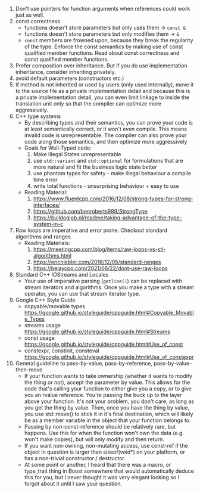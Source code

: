 1. Don't use pointers for function arguments when references could work just as well.
2. const correctness
   - functions doesn't store parameters but only uses them -> `const &`
   - functions doesn't store parameters but only modifies them -> `&`
   - `const` members are frowned upon, because they break the regularity of the type. Enforce the const semantics by making use of const qualified member functions. Read about const correctness and const qualified member functions.
3. Prefer composition over inheritance. But if you do use implementation inheritance, consider inheriting privately.
4. avoid default parameters (constructors etc.)
5. if method is not inherited or used by users (only used internally), move it to the source file as a private implementation detail and because this is a private implementation detail, you can even limit linkage to inside the translation unit only so that the compiler can optimize more aggressively.
6. C++ type systems
   - By describing types and their semantics, you can prove your code is at least semantically correct, or it won't even compile. This means invalid code is unrepresentable. The compiler can also prove your code along those semantics, and then optimize more aggressively
   - Goals for Well-Typed code:
        1. Make Illegal States unrepresentable
        2. use `std::variant` and `std::optional` for formulations that are more natural and fit the business logic state better
        3. use phantom types for safety - make illegal behaviour a compile time error
        4. write total functions - unsurprising behaviour + easy to use
   - Reading Material:
        1. https://www.fluentcpp.com/2016/12/08/strong-types-for-strong-interfaces/
        2. https://github.com/benroberts999/StrongType
        3. https://bulldogjob.pl/readme/taking-advantage-of-the-type-system-in-c
7. Raw loops are imperative and error prone. Checkout standard algorithms and ranges
   - Reading Materials:
        1. https://meetingcpp.com/blog/items/raw-loops-vs-stl-algorithms.html
        2. https://ericniebler.com/2018/12/05/standard-ranges
        3. https://belaycpp.com/2021/06/22/dont-use-raw-loops
9. Standard C++ IOStreams and Locales
    - Your use of imperative parsing (`getline()`) can be replaced with stream iterators and algorithms. Once you make a type with a stream operator, you can use that stream iterator type.  
10. Google C++ Style Guide
    - copyable/movable types https://google.github.io/styleguide/cppguide.html#Copyable_Movable_Types
    - streams usage https://google.github.io/styleguide/cppguide.html#Streams
    - const usage https://google.github.io/styleguide/cppguide.html#Use_of_const
    - constexpr, constinit, consteval https://google.github.io/styleguide/cppguide.html#Use_of_constexpr
11. General guideline to pass-by-value, pass-by-reference, pass-by-value-then-move
     - If your function wants to take ownership (whether it wants to modify the thing or not), accept the parameter by value. This allows for the code that's calling your function to either give you a copy, or to give you an rvalue reference. You're passing the buck up to the layer above your function. It's not your problem, you don't care, as long as you get the thing by value. Then, once you have the thing by value, you use std::move() to stick it in it's final destination, which will likely be as a member variable in the object that your function belongs to.
     - Passing by non-const-reference should be relatively rare, but happens. Use this for when the function won't own the data (e.g. won't make copies), but will only modify and then return.
     - If you want non-owning, non-mutating access, use const-ref if the object in question is larger than sizeof(void*) on your platform, or has a non-trivial constructor / destructor.
     - At some point or another, I heard that there was a macro, or type_trait thing in Boost somewhere that would automatically deduce this for you, but I never thought it was very elegant looking so I forgot about it until I saw your question.
